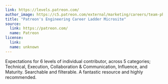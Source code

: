 ```yaml
---
link: https://levels.patreon.com/
author_image: https://c5.patreon.com/external/marketing/careers/team-photo.jpg
title: "Patreon's Engineering Career Ladder Microsite"
source:
  link: https://patreon.com/
  name: Patreon
license:
  link:
  name: unknown
---
```

<p>Expectations for 6 levels of individual contributor, across 5 categories; Technical, Execution, Collaboration & Communication, Influence, and Maturity. Searchable and filterable. A fantastic resource and highly recommended.</p>
